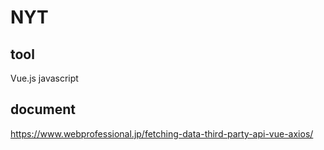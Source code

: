 # NYT

## tool
Vue.js
javascript

## document
https://www.webprofessional.jp/fetching-data-third-party-api-vue-axios/
